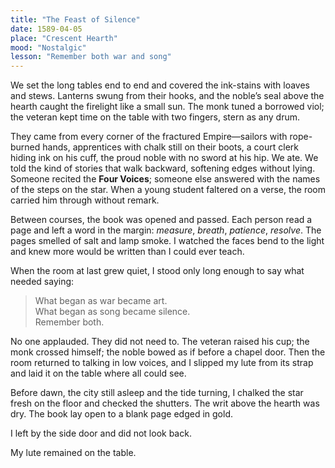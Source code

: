 ```yaml
---
title: "The Feast of Silence"
date: 1589-04-05
place: "Crescent Hearth"
mood: "Nostalgic"
lesson: "Remember both war and song"
---
```


We set the long tables end to end and covered the ink-stains with loaves and stews. Lanterns swung from their hooks, and the noble’s seal above the hearth caught the firelight like a small sun. The monk tuned a borrowed viol; the veteran kept time on the table with two fingers, stern as any drum.

They came from every corner of the fractured Empire—sailors with rope-burned hands, apprentices with chalk still on their boots, a court clerk hiding ink on his cuff, the proud noble with no sword at his hip. We ate. We told the kind of stories that walk backward, softening edges without lying. Someone recited the **Four Voices**; someone else answered with the names of the steps on the star. When a young student faltered on a verse, the room carried him through without remark.

Between courses, the book was opened and passed. Each person read a page and left a word in the margin: _measure_, _breath_, _patience_, _resolve_. The pages smelled of salt and lamp smoke. I watched the faces bend to the light and knew more would be written than I could ever teach.

When the room at last grew quiet, I stood only long enough to say what needed saying:

> What began as war became art.  
> What began as song became silence.  
> Remember both.

No one applauded. They did not need to. The veteran raised his cup; the monk crossed himself; the noble bowed as if before a chapel door. Then the room returned to talking in low voices, and I slipped my lute from its strap and laid it on the table where all could see.

Before dawn, the city still asleep and the tide turning, I chalked the star fresh on the floor and checked the shutters. The writ above the hearth was dry. The book lay open to a blank page edged in gold.

I left by the side door and did not look back.

My lute remained on the table.
